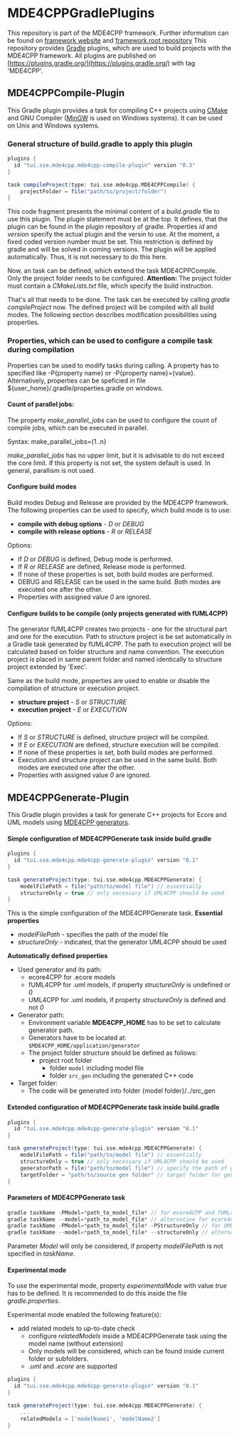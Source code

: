 # MDE4CPPGradlePlugins
This repository is part of the MDE4CPP framework. Further information can be found on [framework website](https://sse.tu-ilmenau.de/mde4cpp) and [framework root repository](https://github.com/MDE4CPP/MDE4CPP)
This repository provides [Gradle](https://gradle.org/) plugins, which are used to build projects with the MDE4CPP framework.
All plugins are published on [https://plugins.gradle.org/](https://plugins.gradle.org/) with tag 'MDE4CPP'.

## MDE4CPPCompile-Plugin
This Gradle plugin provides a task for compiling C++ projects using [CMake](https://cmake.org/) and GNU Compiler ([MinGW]() is used on Windows systems). It can be used on Unix and Windows systems.

### General structure of build.gradle to apply this plugin

```gradle
plugins {
  id "tui.sse.mde4cpp.mde4cpp-compile-plugin" version "0.3"
}

task compileProject(type: tui.sse.mde4cpp.MDE4CPPCompile) {
	projectFolder = file("path/to/project/folder")
}
```
This code fragment presents the minimal content of a *build.gradle* file to use this plugin.
The *plugin* statement must be at the top. It defines, that the plugin can be found in the plugin repository of gradle. Properties *id* and *version* specify the actual plugin and the versin to use. At the moment, a fixed coded version number must be set. This restriction is defined by gradle and will be solved in coming versions.
The plugin will be applied automatically. Thus, it is not necessary to do this here.

Now, an task can be defined, which extend the task MDE4CPPCompile. Only the project folder needs to be configured.
**Attention:** The project folder must contain a *CMakeLists.txt* file, which specify the build instruction.

That's all that needs to be done. The task can be executed by calling *gradle compileProject* now.
The defined project will be compiled with all build modes. The following section describes modification possibilities using properties.


### Properties, which can be used to configure a compile task during compilation
Properties can be used to modify tasks during calling. A property has to specified like -P{property name} or -P{property name}={value}. Alternatively, properties can be speficied in file ${user_home}/.gradle/properties.gradle on windows.


#### Count of parallel jobs:
The property *make_parallel_jobs* can be used to configure the count of compile jobs, which can be executed in parallel.

Syntax: make_parallel_jobs={1..n}

*make_parallel_jobs* has no upper limit, but it is advisable to do not exceed the core limit.
If this property is not set, the system default is used. In general, parallism is not used.

#### Configure build modes
Build modes Debug and Release are provided by the MDE4CPP framework.
The following properties can be used to specify, which build mode is to use:
* **compile with debug options** - *D* or *DEBUG*
* **compile with release options** - *R* or *RELEASE*

Options:
 * If *D* or *DEBUG* is defined, Debug mode is performed.
 * If *R* or *RELEASE* are defined, Release mode is performed.
 * If none of these properties is set, both build modes are performed.
 * DEBUG and RELEASE can be used in the same build. Both modes are executed one after the other.
 * Properties with assigned value *0* are ignored.
 
#### Configure builds to be compile (only projects generated with fUML4CPP)
The generator fUML4CPP creates two projects - one for the structural part and one for the execution. Path to structure project is be set automatically in a Gradle task generated by fUML4CPP. The path to execution project will be calculated based on folder structure and name convention. The execution project is placed in same parent folder and named identically to structure project extended by 'Exec'.

Same as the build mode, properties are used to enable or disable the compilation of structure or execution project.
* **structure project** - *S* or *STRUCTURE*
* **execution project** - *E* or *EXECUTION*

Options:
 * If *S* or *STRUCTURE* is defined, structure project will be compiled.
 * If *E* or *EXECUTION* are defined, structure execution will be compiled.
 * If none of these properties is set, both build modes are performed.
 * Execution and structure project can be used in the same build. Both modes are executed one after the other.
 * Properties with assigned value *0* are ignored.

## MDE4CPPGenerate-Plugin
This Gradle plugin provides a task for generate C++ projects for Ecore and UML models using [MDE4CPP generators](https://sse.tu-ilmenau.de/mde4cpp).


#### Simple configuration of MDE4CPPGenerate task inside build.gradle

```gradle
plugins {
  id "tui.sse.mde4cpp.mde4cpp-generate-plugin" version "0.1"
}

task generateProject(type: tui.sse.mde4cpp.MDE4CPPGenerate) {
	modelFilePath = file("path/to/model file") // essentially
    structureOnly = true // only necessary if UML4CPP should be used
}
```

This is the simple configuration of the MDE4CPPGenerate task.
**Essential properties**
 * *modelFilePath* - specifies the path of the model file
 * *structureOnly* - indicated, that the generator UML4CPP should be used

**Automatically defined properties**
 * Used generator and its path:
 	* ecore4CPP for .ecore models
 	* fUML4CPP for .uml models, if property *structureOnly* is undefined or *0*
 	* UML4CPP for .uml models, if property *structureOnly* is defined and not *0*
 * Generator path:
 	* Environment variable **MDE4CPP_HOME** has to be set to calculate generator path.
 	* Generators have to be located at: `$MDE4CPP_HOME/application/generator`
 	* The project folder structure should be defined as follows:
 		* project root folder
 			* folder `model` including model file
 			* folder `src_gen` including the generated C++ code
 * Target folder:
 	* The code will be generated into folder {model folder}/../src_gen




#### Extended configuration of MDE4CPPGenerate task inside build.gradle
```gradle 
plugins {
  id "tui.sse.mde4cpp.mde4cpp-generate-plugin" version "0.1"
}

task generateProject(type: tui.sse.mde4cpp.MDE4CPPGenerate) {
	modelFilePath = file("path/to/model file") // essentially
    structureOnly = true // only necessary if UML4CPP should be used 
    generatorPath = file("path/to/model file") // specify the path of generator which should be used
    targetFolder = "path/to/source gen folder" // target folder for generated source code
}
```

#### Parameters of MDE4CPPGenerate task

```gradle
gradle taskName -PModel=*path_to_model_file* // for ecore4CPP and fUML4CPP
gradle taskName --model=*path_to_model_file* // alternative for ecore4CPP and fUML4CPP
gradle taskName -PModel=*path_to_model_file* -PStructureOnly // for UML4CPP
gradle taskName --model=*path_to_model_file* --structureOnly // alternative for UML4CPP

```
Parameter *Model* will only be considered, if property *modelFilePath* is not specified in *taskName*.

#### Experimental mode ####
To use the experimental mode, property *experimentalMode* with value *true* has to be defined. It is recommended to do this inside the file *gradle.properties*.

Experimental mode enabled the following feature(s):
 * add related models to up-to-date check
 	* configure *relatedModels* inside a MDE4CPPGenerate task using the model name (without extension)
 	* Only models will be considered, which can be found inside current folder or subfolders. 
 	* *.uml* and *.ecore* are supported

```gradle 
plugins {
  id "tui.sse.mde4cpp.mde4cpp-generate-plugin" version "0.1"
}

task generateProject(type: tui.sse.mde4cpp.MDE4CPPGenerate) {
	...
    relatedModels = ['modelName1', 'modelName2']
}
```